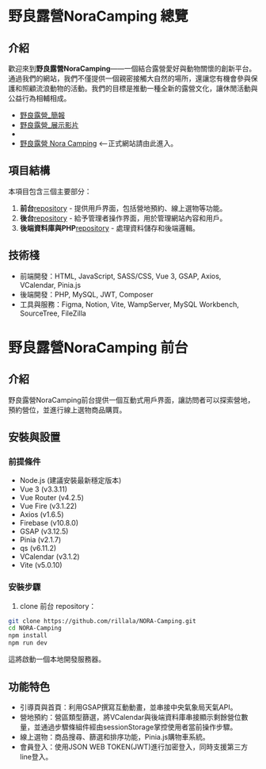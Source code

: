 # 野良露營NoraCamping 總覽

## 介紹

歡迎來到**野良露營NoraCamping**——一個結合露營愛好與動物關懷的創新平台。通過我們的網站，我們不僅提供一個親密接觸大自然的場所，還讓您有機會參與保護和照顧流浪動物的活動。我們的目標是推動一種全新的露營文化，讓休閒活動與公益行為相輔相成。

- [野良露營\_簡報](https://drive.google.com/file/d/1hTI494n8lbzKbaudzZiSmbZxcGdhtjUC/view)
- [野良露營\_展示影片](https://www.youtube.com/watch?v=9_ODuTqBn6w)
-
- [野良露營 Nora Camping](https://tibamef2e.com/chd104/g1/) <--正式網站請由此進入。

## 項目結構

本項目包含三個主要部分：

1. **前台**[repository](https://github.com/rillala/NORA-Camping) - 提供用戶界面，包括營地預約、線上選物等功能。
2. **後台**[repository](https://github.com/rillala/NORA-BackStage) - 給予管理者操作界面，用於管理網站內容和用戶。
3. **後端資料庫與PHP**[repository](https://github.com/rillala/NORA-API) - 處理資料儲存和後端邏輯。

## 技術棧

- 前端開發：HTML, JavaScript, SASS/CSS, Vue 3, GSAP, Axios, VCalendar, Pinia.js
- 後端開發：PHP, MySQL, JWT, Composer
- 工具與服務：Figma, Notion, Vite, WampServer, MySQL Workbench, SourceTree, FileZilla

# 野良露營NoraCamping 前台

## 介紹

野良露營NoraCamping前台提供一個互動式用戶界面，讓訪問者可以探索營地，預約營位，並進行線上選物商品購買。

## 安裝與設置

### 前提條件

- Node.js (建議安裝最新穩定版本)
- Vue 3 (v3.3.11)
- Vue Router (v4.2.5)
- Vue Fire (v3.1.22)
- Axios (v1.6.5)
- Firebase (v10.8.0)
- GSAP (v3.12.5)
- Pinia (v2.1.7)
- qs (v6.11.2)
- VCalendar (v3.1.2)
- Vite (v5.0.10)

### 安裝步驟

1. clone 前台 repository：

```bash
git clone https://github.com/rillala/NORA-Camping.git
cd NORA-Camping
npm install
npm run dev
```

這將啟動一個本地開發服務器。

## 功能特色

- 引導頁與首頁：利用GSAP撰寫互動動畫，並串接中央氣象局天氣API。
- 營地預約：營區類型篩選，將VCalendar與後端資料庫串接顯示剩餘營位數量，並通過步驟條組件經由sessionStorage掌控使用者當前操作步驟。
- 線上選物：商品搜尋、篩選和排序功能，Pinia.js購物車系統。
- 會員登入：使用JSON WEB TOKEN(JWT)進行加密登入，同時支援第三方line登入。
